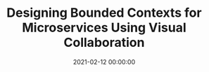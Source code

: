 ---
title: 'Designing Bounded Contexts for Microservices Using Visual Collaboration'
description: >
 There is an industry trend where businesses are moving towards autonomous product teams. These teams aim to be end-to-end responsible for the product they are building and maintaining. With the help of Continuous Delivery, teams have faster feedback cycles in which they can probe if a certain feature works. To achieve end-to-end team autonomy, companies move towards a microservices architecture to successfully inspect and adapt. To be effective with a microservices architecture, we require Conway's alignment, engineering teams aligned to business models/products; to achieve Conway’s alignment it’s required to design and model the domain. Domain-Driven Design’s bounded context is the essential pattern that helps to create Conway’s alignment.
 
 Join us in this hands-on session where we show you how visual collaboration is the most effective way in co-creating sustainable Conway’s alignment. We will distil bounded contexts with visual collaboration tools Big Picture EventStorming, Context Mapping and the Bounded Context Canvas.
 
 With visual collaboration:
 
 - We create a shared understanding of the business flow, uncovering inconsistencies and competing goals
 - Using the Theory of Constraints, we can discover, highlight and create a shared vision and strategy to focus our effort
 - A critical part of doing visual collaboration is effective facilitation, especially facilitating workshops with +30 people at the same time
 You leave our session understanding that to be effective with microservices, you need to start discover and design bounded contexts. You will learn heuristics that guide you in using visual tools in specific situations, and how to move on towards microservices.
conference: 'OOP'
type: 'conference'
location: 'online'
website: https://www.oop-konferenz.de/oop-2021/programm/konferenzprogramm
miroBoard: https://miro.com/app/board/o9J_lWJdRtQ=/
date: 2021-02-12 00:00:00
featured_image: '/images/speaking/2021-02-12-oop-conference-designing-bounded-contexts-for-microservices-using-visual-collaboration.webp'
---